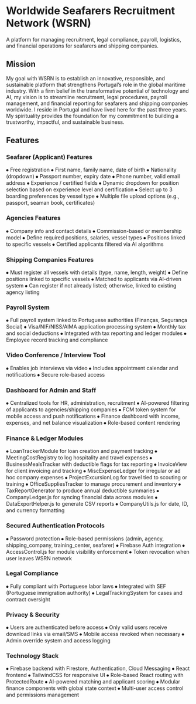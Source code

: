 # Worldwide Seafarers Recruitment Network (WSRN)

A platform for managing recruitment, legal compliance, payroll, logistics, and financial operations for seafarers and shipping companies.

## Mission
My goal with WSRN is to establish an innovative, responsible, and sustainable platform that strengthens Portugal’s role in the global maritime industry. With a firm belief in the transformative potential of technology and AI, my vision is to streamline recruitment, legal procedures, payroll management, and financial reporting for seafarers and shipping companies worldwide.
I reside in Portugal and have lived here for the past three years. My spirituality provides the foundation for my commitment to building a trustworthy, impactful, and sustainable business.

## Features
### Seafarer (Applicant) Features
⦁ Free registration
⦁ First name, family name, date of birth
⦁ Nationality (dropdown)
⦁ Passport number, expiry date
⦁ Phone number, valid email address
⦁ Experience / certified fields
⦁ Dynamic dropdown for position selection based on experience level and certification
⦁ Select up to 3 boarding preferences by vessel type
⦁ Multiple file upload options (e.g., passport, seaman book, certificates)

### Agencies Features
⦁ Company info and contact details
⦁ Commission-based or membership model
⦁ Define required positions, salaries, vessel types
⦁ Positions linked to specific vessels
⦁ Certified applicants filtered via AI algorithms

### Shipping Companies Features
⦁ Must register all vessels with details (type, name, length, weight)
⦁ Define positions linked to specific vessels
⦁ Matched to applicants via AI-driven system
⦁ Can register if not already listed; otherwise, linked to existing agency listing

### Payroll System
⦁ Full payroll system linked to Portuguese authorities (Finanças, Segurança Social)
⦁ Visa/NIF/NISS/AIMA application processing system
⦁ Monthly tax and social deductions
⦁ Integrated with tax reporting and ledger modules
⦁ Employee record tracking and compliance

### Video Conference / Interview Tool
⦁ Enables job interviews via video
⦁ Includes appointment calendar and notifications
⦁ Secure role-based access

### Dashboard for Admin and Staff
⦁ Centralized tools for HR, administration, recruitment
⦁ AI-powered filtering of applicants to agencies/shipping companies
⦁ FCM token system for mobile access and push notifications
⦁ Finance dashboard with income, expenses, and net balance visualization
⦁ Role-based content rendering

### Finance & Ledger Modules
⦁ LoanTrackerModule for loan creation and payment tracking
⦁ MeetingCostRegistry to log hospitality and travel expenses
⦁ BusinessMealsTracker with deductible flags for tax reporting
⦁ InvoiceView for client invoicing and tracking
⦁ MiscExpenseLedger for irregular or ad hoc company expenses
⦁ ProjectExcursionLog for travel tied to scouting or training
⦁ OfficeSuppliesTracker to manage procurement and inventory
⦁ TaxReportGenerator to produce annual deductible summaries
⦁ CompanyLedger.js for syncing financial data across modules
⦁ DataExportHelper.js to generate CSV reports
⦁ CompanyUtils.js for date, ID, and currency formatting

### Secured Authentication Protocols
⦁ Password protection
⦁ Role-based permissions (admin, agency, shipping_company, training_center, seafarer)
⦁ Firebase Auth integration
⦁ AccessControl.js for module visibility enforcement
⦁ Token revocation when user leaves WSRN network

### Legal Compliance
⦁ Fully compliant with Portuguese labor laws
⦁ Integrated with SEF (Portuguese immigration authority)
⦁ LegalTrackingSystem for cases and contract oversight

### Privacy & Security
⦁ Users are authenticated before access
⦁ Only valid users receive download links via email/SMS
⦁ Mobile access revoked when necessary
⦁ Admin override system and access logging

### Technology Stack
⦁ Firebase backend with Firestore, Authentication, Cloud Messaging
⦁ React frontend
⦁ TailwindCSS for responsive UI
⦁ Role-based React routing with ProtectedRoute
⦁ AI-powered matching and applicant scoring
⦁ Modular finance components with global state context
⦁ Multi-user access control and permissions management

